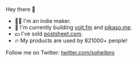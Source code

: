 Hey there 👋

- 👨‍💻 I'm an indie maker.
- 🚀 I'm currently building [volt.fm](https://volt.fm) and [pikaso.me](https://pikaso.me).
- 💵 I've sold [postsheet.com](https://postsheet.com).
- 🔥 My products are used by 821000+ people!

Follow me on Twitter: [twitter.com/soheilpro](https://twitter.com/soheilpro)
